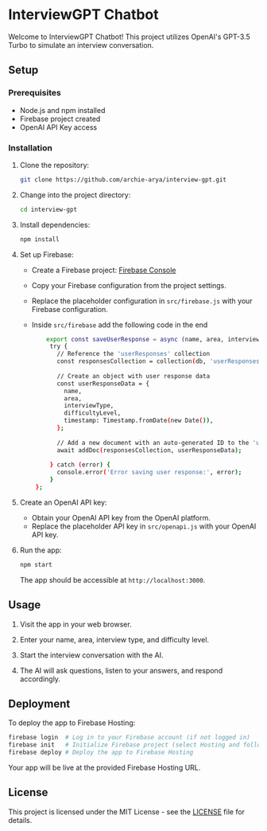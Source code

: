 
# InterviewGPT Chatbot

Welcome to InterviewGPT Chatbot! This project utilizes OpenAI's GPT-3.5 Turbo to simulate an interview conversation.

## Setup

### Prerequisites

- Node.js and npm installed
- Firebase project created
- OpenAI API Key access 

### Installation

1. Clone the repository:

   ```bash
   git clone https://github.com/archie-arya/interview-gpt.git
   ```

2. Change into the project directory:

   ```bash
   cd interview-gpt
   ```

3. Install dependencies:

   ```bash
   npm install
   ```

4. Set up Firebase:

   - Create a Firebase project: [Firebase Console](https://console.firebase.google.com/)
   - Copy your Firebase configuration from the project settings.
   - Replace the placeholder configuration in `src/firebase.js` with your Firebase configuration.
   - Inside `src/firebase` add the following code in the end
  
     
     ```bash
         export const saveUserResponse = async (name, area, interviewType, difficultyLevel) => {
          try {
            // Reference the 'userResponses' collection
            const responsesCollection = collection(db, 'userResponses');
        
            // Create an object with user response data
            const userResponseData = {
              name,
              area,
              interviewType,
              difficultyLevel,
              timestamp: Timestamp.fromDate(new Date()),
            };
        
            // Add a new document with an auto-generated ID to the 'userResponses' collection
            await addDoc(responsesCollection, userResponseData);
        
          } catch (error) {
            console.error('Error saving user response:', error);
          }
      };
     ```

5. Create an OpenAI API key:

   - Obtain your OpenAI API key from the OpenAI platform.
   - Replace the placeholder API key in `src/openapi.js` with your OpenAI API key.

6. Run the app:

   ```bash
   npm start
   ```

   The app should be accessible at `http://localhost:3000`.

## Usage

1. Visit the app in your web browser.

2. Enter your name, area, interview type, and difficulty level.

3. Start the interview conversation with the AI.

4. The AI will ask questions, listen to your answers, and respond accordingly.

## Deployment

To deploy the app to Firebase Hosting:

```bash
firebase login  # Log in to your Firebase account (if not logged in)
firebase init   # Initialize Firebase project (select Hosting and follow the prompts)
firebase deploy # Deploy the app to Firebase Hosting
```

Your app will be live at the provided Firebase Hosting URL.

## License

This project is licensed under the MIT License - see the [LICENSE](LICENSE) file for details.
